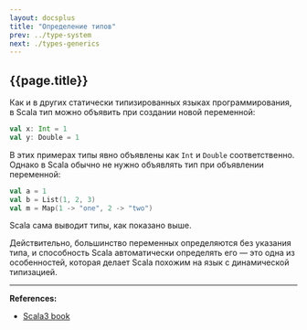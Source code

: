 ```yaml
---
layout: docsplus
title: "Определение типов"
prev: ../type-system
next: ./types-generics
---
```


## {{page.title}}

Как и в других статически типизированных языках программирования, в Scala тип можно объявить при создании новой переменной:

```scala
val x: Int = 1
val y: Double = 1
```

В этих примерах типы явно объявлены как `Int` и `Double` соответственно. 
Однако в Scala обычно не нужно объявлять тип при объявлении переменной:

```scala mdoc
val a = 1
val b = List(1, 2, 3)
val m = Map(1 -> "one", 2 -> "two")
```

Scala сама выводит типы, как показано выше.

Действительно, большинство переменных определяются без указания типа, 
и способность Scala автоматически определять его — 
это одна из особенностей, которая делает Scala похожим на язык с динамической типизацией.


---

**References:**
- [Scala3 book](https://docs.scala-lang.org/scala3/book/types-inferred.html)
